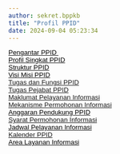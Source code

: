 ```yaml
---
author: sekret.bppkb
title: "Profil PPID"
date: 2024-09-04 05:23:34
---
```


<p style="margin: 0cm;"><span style="font-size: 10pt; font-family: arial, helvetica, sans-serif; color: black;"><a href="/ms.-profil-ppid/pengantar-ppid"><span style="color: black;"><span style="vertical-align: inherit;"><span style="vertical-align: inherit;"><span style="vertical-align: inherit;"><span style="vertical-align: inherit;">Pengantar PPID&nbsp;</span></span></span></span></span></a></span></p>

<p style="margin: 0cm;"><span style="font-family: arial, helvetica, sans-serif; font-size: 10pt;"><a href="https://drive.google.com/file/d/1tnezLLDr8D2aqZcQxRAt_IEznySsMqLE/view?usp=sharing"><span style="color: black;"><span style="vertical-align: inherit;"><span style="vertical-align: inherit;">Profil Singkat PPID</span></span></span></a></span></p>

<p style="margin: 0cm; font-variant-ligatures: normal; font-variant-caps: normal; orphans: 2; text-align: start; widows: 2; -webkit-text-stroke-width: 0px; text-decoration-thickness: initial; text-decoration-style: initial; text-decoration-color: initial; word-spacing: 0px;"><span style="font-size: 10pt; font-family: arial, helvetica, sans-serif; color: black;"><a href="/ms.-profil-ppid/struktur-ppid"><span style="color: black;"><span style="vertical-align: inherit;"><span style="vertical-align: inherit;"><span style="vertical-align: inherit;"><span style="vertical-align: inherit;">Struktur PPID</span></span></span></span></span></a></span></p>

<p style="margin: 0cm; font-variant-ligatures: normal; font-variant-caps: normal; orphans: 2; text-align: start; widows: 2; -webkit-text-stroke-width: 0px; text-decoration-thickness: initial; text-decoration-style: initial; text-decoration-color: initial; word-spacing: 0px;"><span style="font-family: arial, helvetica, sans-serif; font-size: 10pt;"><span style="color: black;"><a href="/ms.-profil-ppid/visi-misi-ppid"><span style="color: black;"><span style="vertical-align: inherit;"><span style="vertical-align: inherit;"><span style="vertical-align: inherit;"><span style="vertical-align: inherit;">Visi Misi PPID</span></span></span></span></span></a></span><span style="color: black;">&nbsp;</span></span></p>

<p style="margin: 0cm; font-variant-ligatures: normal; font-variant-caps: normal; orphans: 2; text-align: start; widows: 2; -webkit-text-stroke-width: 0px; text-decoration-thickness: initial; text-decoration-style: initial; text-decoration-color: initial; word-spacing: 0px;"><span style="font-size: 10pt; font-family: arial, helvetica, sans-serif; color: black;"><a href="/ms.-profil-ppid/tugas-dan-fungsi"><span style="vertical-align: inherit;"><span style="vertical-align: inherit;"><span style="vertical-align: inherit;"><span style="vertical-align: inherit;">Tugas dan Fungsi PPID</span></span></span></span></a></span></p>

<p style="margin: 0cm; font-variant-ligatures: normal; font-variant-caps: normal; orphans: 2; text-align: start; widows: 2; -webkit-text-stroke-width: 0px; text-decoration-thickness: initial; text-decoration-style: initial; text-decoration-color: initial; word-spacing: 0px;"><span style="font-size: 10pt; font-family: arial, helvetica, sans-serif; color: black;"><a href="/ms.-profil-ppid/tugas-pejabat-ppid"><span style="vertical-align: inherit;"><span style="vertical-align: inherit;"><span style="vertical-align: inherit;"><span style="vertical-align: inherit;">Tugas Pejabat PPID</span></span></span></span></a></span></p>

<p style="margin: 0cm; font-variant-ligatures: normal; font-variant-caps: normal; orphans: 2; text-align: start; widows: 2; -webkit-text-stroke-width: 0px; text-decoration-thickness: initial; text-decoration-style: initial; text-decoration-color: initial; word-spacing: 0px;"><span style="font-size: 10pt; font-family: arial, helvetica, sans-serif; color: black;"><a href="/ms.-profil-ppid/maklumat-pelayanan-informasi"><span style="vertical-align: inherit;"><span style="vertical-align: inherit;"><span style="vertical-align: inherit;"><span style="vertical-align: inherit;">Maklumat Pelayanan Informasi</span></span></span></span></a></span></p>

<p style="margin: 0cm; font-variant-ligatures: normal; font-variant-caps: normal; orphans: 2; text-align: start; widows: 2; -webkit-text-stroke-width: 0px; text-decoration-thickness: initial; text-decoration-style: initial; text-decoration-color: initial; word-spacing: 0px;"><span style="font-size: 10pt; font-family: arial, helvetica, sans-serif; color: black;"><a href="/ms.-profil-ppid/mekanisme-permohonan-informasi"><span style="vertical-align: inherit;"><span style="vertical-align: inherit;"><span style="vertical-align: inherit;"><span style="vertical-align: inherit;">Mekanisme Permohonan Informasi</span></span></span></span></a></span><span style="font-family: arial, helvetica, sans-serif; font-size: 10pt;"><span style="color: black;"><a href="/ms.-profil-ppid/syarat-dan-jadwal-permohonan-informasi"><span style="vertical-align: inherit;"><span style="vertical-align: inherit;"><span style="vertical-align: inherit;"><span style="vertical-align: inherit;"></span></span></span></span></a></span><span style="color: black;"></span></span></p>

<p style="margin: 0cm; font-variant-ligatures: normal; font-variant-caps: normal; orphans: 2; text-align: start; widows: 2; -webkit-text-stroke-width: 0px; text-decoration-thickness: initial; text-decoration-style: initial; text-decoration-color: initial; word-spacing: 0px;"><a href="https://drive.google.com/file/d/1oMu_EN0QYyN9CDNnB7JILkwkwDDILSwe/view?usp=sharing"><span style="font-size: 10pt; font-family: arial, helvetica, sans-serif; color: black;"><span style="vertical-align: inherit;"><span style="vertical-align: inherit;">Anggaran Pendukung PPID</span></span></span></a></p>

<p style="margin: 0cm; font-variant-ligatures: normal; font-variant-caps: normal; orphans: 2; text-align: start; widows: 2; -webkit-text-stroke-width: 0px; text-decoration-thickness: initial; text-decoration-style: initial; text-decoration-color: initial; word-spacing: 0px;"><a href="/ms.-profil-ppid/syarat-permohonan-informasi"><span style="font-family: arial, helvetica, sans-serif;"><span style="font-size: 13.3333px;">Syarat Permohonan Informasi</span></span></a></p>

<p style="margin: 0cm; font-variant-ligatures: normal; font-variant-caps: normal; orphans: 2; text-align: start; widows: 2; -webkit-text-stroke-width: 0px; text-decoration-thickness: initial; text-decoration-style: initial; text-decoration-color: initial; word-spacing: 0px;"><a href="/ms.-profil-ppid/jadwal-pelayanan-informasi"><span style="font-size: 10pt; font-family: arial, helvetica, sans-serif; color: black;">Jadwal Pelayanan Informasi</span></a></p>

<p style="margin: 0cm; font-variant-ligatures: normal; font-variant-caps: normal; orphans: 2; text-align: start; widows: 2; -webkit-text-stroke-width: 0px; text-decoration-thickness: initial; text-decoration-style: initial; text-decoration-color: initial; word-spacing: 0px;"><span style="font-size: 10pt; font-family: arial, helvetica, sans-serif; color: black;"><a href="/ms.-profil-ppid/kalender-ppid"><span style="vertical-align: inherit;"><span style="vertical-align: inherit;"><span style="vertical-align: inherit;"><span style="vertical-align: inherit;">Kalender PPID</span></span></span></span></a></span></p>

<p style="margin: 0cm; font-variant-ligatures: normal; font-variant-caps: normal; orphans: 2; text-align: start; widows: 2; -webkit-text-stroke-width: 0px; text-decoration-thickness: initial; text-decoration-style: initial; text-decoration-color: initial; word-spacing: 0px;"><a href="/ms.-profil-ppid/area-layanan-informasi"><span style="font-size: 10pt; font-family: arial, helvetica, sans-serif; color: black;"><span style="vertical-align: inherit;"><span style="vertical-align: inherit;"><span style="vertical-align: inherit;"><span style="vertical-align: inherit;">Area Layanan Informasi</span></span></span></span></span></a></p>

<p style="margin: 0cm; font-variant-ligatures: normal; font-variant-caps: normal; orphans: 2; text-align: start; widows: 2; -webkit-text-stroke-width: 0px; text-decoration-thickness: initial; text-decoration-style: initial; text-decoration-color: initial; word-spacing: 0px; line-height: 1.1;"><span style="font-size: 10pt; font-family: arial, helvetica, sans-serif; color: black;"></span></p>
